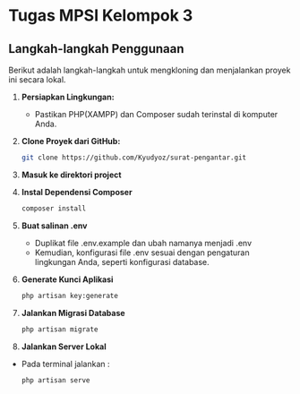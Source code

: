 # Tugas MPSI Kelompok 3

## Langkah-langkah Penggunaan

Berikut adalah langkah-langkah untuk mengkloning dan menjalankan proyek ini secara lokal.

1. **Persiapkan Lingkungan:**
   - Pastikan PHP(XAMPP) dan Composer sudah terinstal di komputer Anda.

2. **Clone Proyek dari GitHub:**
   ```bash
   git clone https://github.com/Kyudyoz/surat-pengantar.git
3. **Masuk ke direktori project**
4. **Instal Dependensi Composer**
    ```bash
    composer install
5. **Buat salinan .env** 
   - Duplikat file .env.example dan ubah namanya menjadi .env
   - Kemudian, konfigurasi file .env sesuai dengan pengaturan lingkungan Anda, seperti konfigurasi database.
6. **Generate Kunci Aplikasi**
    ```bash
    php artisan key:generate
7. **Jalankan Migrasi Database**
    ```bash
    php artisan migrate
8. **Jalankan Server Lokal**
- Pada terminal jalankan :
  ```
  php artisan serve
